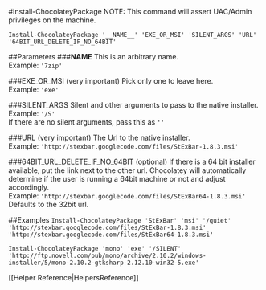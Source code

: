 #Install-ChocolateyPackage
NOTE: This command will assert UAC/Admin privileges on the machine.  

`Install-ChocolateyPackage '__NAME__' 'EXE_OR_MSI' 'SILENT_ARGS' 'URL' '64BIT_URL_DELETE_IF_NO_64BIT'`  

##Parameters
###__NAME__
This is an arbitrary name.  
Example: `'7zip'`  
  
###EXE_OR_MSI (very important)
Pick only  one to leave here.  
Example: `'exe'`  
  
###SILENT_ARGS
Silent and other arguments to pass to the native installer.  
Example: `'/S'`  
If there are no silent arguments, pass this as `''`  
  
###URL (very important)
The Url to the native installer.  
Example: `'http://stexbar.googlecode.com/files/StExBar-1.8.3.msi'`  
  
###64BIT_URL_DELETE_IF_NO_64BIT (optional)
If there is a 64 bit installer available, put the link next to the other url. Chocolatey will automatically determine if the user is running a 64bit machine or not and adjust accordingly.  
Example: `'http://stexbar.googlecode.com/files/StExBar64-1.8.3.msi'`  
Defaults to the 32bit url.  

##Examples
`Install-ChocolateyPackage 'StExBar' 'msi' '/quiet' 'http://stexbar.googlecode.com/files/StExBar-1.8.3.msi' 'http://stexbar.googlecode.com/files/StExBar64-1.8.3.msi'`  
  
`Install-ChocolateyPackage 'mono' 'exe' '/SILENT' 'http://ftp.novell.com/pub/mono/archive/2.10.2/windows-installer/5/mono-2.10.2-gtksharp-2.12.10-win32-5.exe'`  
  
[[Helper Reference|HelpersReference]]
